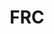 ---
title: FRC
crosslinks:
- youtubefactsbot
- livven
- tmsbmeta
- FTC
- xkcd
- MassdropBot
- place
- anti_gif_bot
- u_imguralbumbot
- CompileBot
- ProgrammerHumor
- gwent
- gaming
- youtubot
- frcmemes
- Knoxville
- videos
- Polska
- gifs
- amateurradio
---